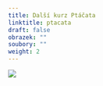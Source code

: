```yaml
---
title: Další kurz Ptáčata
linktitle: ptacata
draft: false
obrazek: ""
soubory: ""
weight: 2
---
```



![](/assets/media/ptacata_baner.jpg)

![]()